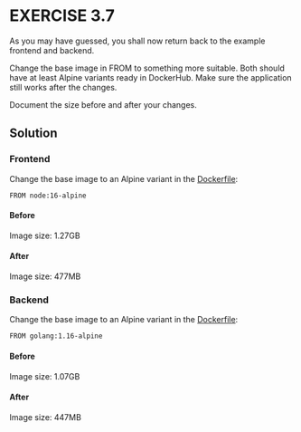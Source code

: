 # EXERCISE 3.7

As you may have guessed, you shall now return back to the example frontend and backend.

Change the base image in FROM to something more suitable. Both should have at least Alpine variants ready in DockerHub. Make sure the application still works after the changes.

Document the size before and after your changes.

## Solution

### Frontend

Change the base image to an Alpine variant in the [Dockerfile](example-backend/Dockerfile):

```docker
FROM node:16-alpine
```

#### Before

Image size: 1.27GB

#### After

Image size: 477MB

### Backend

Change the base image to an Alpine variant in the [Dockerfile](example-frontend/Dockerfile):

```docker
FROM golang:1.16-alpine
```

#### Before

Image size: 1.07GB

#### After

Image size: 447MB
